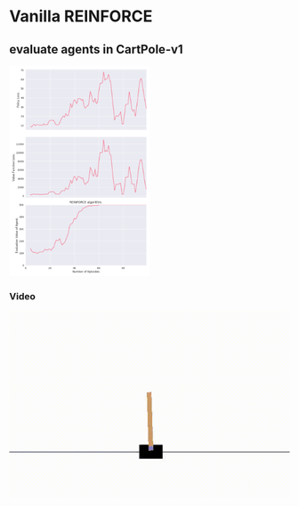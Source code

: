 # Vanilla REINFORCE

## evaluate agents in CartPole-v1

<img src="https://github.com/ashigirl96/rl_snippets/blob/master/reinforce/assets/plot_stats_ray.png" width=50%>


### Video 

<object data="https://github.com/ashigirl96/rl_snippets/blob/master/reinforce/assets/openaigym.video.0.24637.video000000.mp4" type="video/mp4" width="400" height="224">
  
![result](https://github.com/ashigirl96/rl_snippets/blob/master/reinforce/assets/trained.gif)